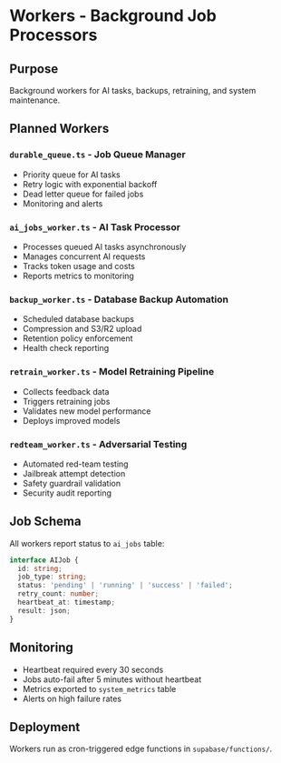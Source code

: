 # Workers - Background Job Processors

## Purpose
Background workers for AI tasks, backups, retraining, and system maintenance.

## Planned Workers

### `durable_queue.ts` - Job Queue Manager
- Priority queue for AI tasks
- Retry logic with exponential backoff
- Dead letter queue for failed jobs
- Monitoring and alerts

### `ai_jobs_worker.ts` - AI Task Processor
- Processes queued AI tasks asynchronously
- Manages concurrent AI requests
- Tracks token usage and costs
- Reports metrics to monitoring

### `backup_worker.ts` - Database Backup Automation
- Scheduled database backups
- Compression and S3/R2 upload
- Retention policy enforcement
- Health check reporting

### `retrain_worker.ts` - Model Retraining Pipeline
- Collects feedback data
- Triggers retraining jobs
- Validates new model performance
- Deploys improved models

### `redteam_worker.ts` - Adversarial Testing
- Automated red-team testing
- Jailbreak attempt detection
- Safety guardrail validation
- Security audit reporting

## Job Schema
All workers report status to `ai_jobs` table:
```typescript
interface AIJob {
  id: string;
  job_type: string;
  status: 'pending' | 'running' | 'success' | 'failed';
  retry_count: number;
  heartbeat_at: timestamp;
  result: json;
}
```

## Monitoring
- Heartbeat required every 30 seconds
- Jobs auto-fail after 5 minutes without heartbeat
- Metrics exported to `system_metrics` table
- Alerts on high failure rates

## Deployment
Workers run as cron-triggered edge functions in `supabase/functions/`.
